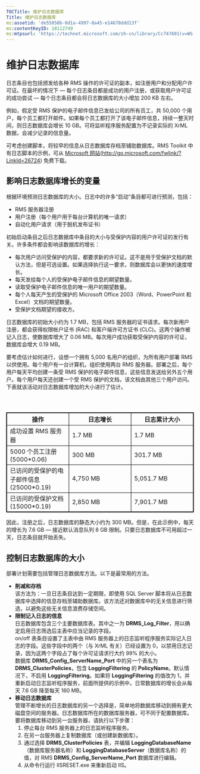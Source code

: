 ```yaml
---
TOCTitle: 维护日志数据库
Title: 维护日志数据库
ms:assetid: 'de55058b-0d1a-4997-8a45-e14678ddd13f'
ms:contentKeyID: 18112749
ms:mtpsurl: 'https://technet.microsoft.com/zh-cn/library/Cc747691(v=WS.10)'
---
```


维护日志数据库
==============

日志条目也包括颁发给各种 RMS 操作的许可证的副本，如注册用户和分配用户许可证。在最坏的情况下 — 每个日志条目都是成功的用户注册，或获取用户许可证的成功尝试 — 每个日志条目都会将日志数据库的大小增加 200 KB 左右。

例如，假定受 RMS 保护的电子邮件信息已发给公司的所有员工，共 50,000 个用户，每个员工都打开邮件。如果每个员工都打开了该电子邮件信息，持续一整天时间，则日志数据库会增长 10 GB。可将监听程序服务配置为不记录实际的 XrML 数据，会减少记录的信息量。

可考虑创建脚本，将较早的信息从日志数据库存档至辅助数据库。RMS Toolkit 中有日志脚本的示例，可从 [Microsoft 网站](http://go.microsoft.com/fwlink/?linkid=26724)(http://go.microsoft.com/fwlink/?LinkId=26724) 免费下载。

影响日志数据库增长的变量
------------------------

根据环境预测日志数据库的大小。日志中的许多“启动”条目都可进行预测，包括：

-   RMS 服务器注册
-   用户注册（每个用户用于每台计算机的唯一请求）
-   自动化用户请求（用于脱机发布证书）

初始启动条目之后日志数据库中条目的大小与受保护内容的用户许可证的发行有关。许多条件都会影响该数据库的增长：

-   每次用户访问受保护的内容，都要求新的许可证。这不是用于受保护文档的默认方法，但是可选设置。如果选择执行这一要求，则数据库会以更快的速度增长。
-   每天发给每个人的受保护电子邮件信息的期望数量。
-   读取受保护电子邮件信息的唯一用户的期望数量。
-   每个人每天产生的受保护的 Microsoft Office 2003（Word、PowerPoint 和 Excel）文档的期望数量。
-   受保护文档期望的接收方。

日志数据库的初始大小约为 1.7 MB，包括 RMS 服务器的证书请求。每次新用户注册，都会获得权限帐户证书 (RAC) 和客户端许可方证书 (CLC)。这两个操作被记入日志，使数据库增大了 0.06 MB。每次用户成功获取受保护内容的许可证，数据库会增大 0.19 MB。

要考虑估计如何进行，设想一个拥有 5,000 名用户的组织，为所有用户部署 RMS 以供使用。每个用户有一台计算机，组织使用两台 RMS 服务器。部署之后，每个用户每天平均创建一条受 RMS 保护的电子邮件信息，这些信息发送给另外五个用户。每个用户每天还创建一个受 RMS 保护的文档，该文档由其他三个用户访问。下表就该活动对日志数据库增加的大小进行了估计。

###  

 
<table style="border:1px solid black;">
<colgroup>
<col width="33%" />
<col width="33%" />
<col width="33%" />
</colgroup>
<thead>
<tr class="header">
<th style="border:1px solid black;" >操作</th>
<th style="border:1px solid black;" >日志增长</th>
<th style="border:1px solid black;" >日志累计大小</th>
</tr>
</thead>
<tbody>
<tr class="odd">
<td style="border:1px solid black;">成功设置 RMS 服务器</td>
<td style="border:1px solid black;">1.7 MB</td>
<td style="border:1px solid black;">1.7 MB</td>
</tr>
<tr class="even">
<td style="border:1px solid black;">5000 个员工注册 (5000*0.06)</td>
<td style="border:1px solid black;">300 MB</td>
<td style="border:1px solid black;">301.7 MB</td>
</tr>
<tr class="odd">
<td style="border:1px solid black;">已访问的受保护的电子邮件信息 (25000*0.19)</td>
<td style="border:1px solid black;">4,750 MB</td>
<td style="border:1px solid black;">5,051.7 MB</td>
</tr>
<tr class="even">
<td style="border:1px solid black;">已访问的受保护文档 (15000*0.19)</td>
<td style="border:1px solid black;">2,850 MB</td>
<td style="border:1px solid black;">7,901.7 MB</td>
</tr>
</tbody>
</table>
  
因此，注册之后，日志数据库的静态大小约为 300 MB。但是，在此示例中，每天的增长为 7.6 GB — 接近默认消息队列 8 GB 限制。只要日志数据库不可用超过一天，日志条目就开始丢失。
  
控制日志数据库的大小  
--------------------
  
部署计划需要包括管理日志数据库方法。以下是最常用的方法。
  
-   **削减和存档**  
    该方法为：一旦日志条目达到一定期限，即使用 SQL Server 脚本将从日志数据库中选择的信息存档至辅助数据库。该方法还对数据库中的无关信息进行筛选，以避免这些无关信息浪费存储空间。  
-   **限制记入日志的信息**  
    日志数据库包含三个主要数据库表。其中之一为 **DRMS\_Log\_Filter**，用以确定启用日志筛选后主表中应当记录的字段。  
    on/off 表条目设置了主表中由 RMS 服务器上的日志监听程序服务实际记入日志的字段。这些字段中的两个（与 XrML 有关）已经设置为 0，以禁用日志记录，因为这两个字段占了每个许可证请求行大约 99% 的大小。  
    数据库 **DRMS\_Config\_ServerName\_Port** 中的另一个表名为 **DRMS\_ClusterPolicies**，包含 **LoggingFiltering** 的 **PolicyName**。默认情况下，不启用 **LoggingFiltering**。如果将 **LoggingFiltering** 的值改为 1，并重新启动日志监听程序服务，前面所提供的示例中，日常数据库的增长会从每天 7.6 GB 降至每天 160 MB。  
-   **移动日志数据库**  
    管理不断增长的日志数据库的另一个选择是，简单地将数据库移动到拥有更大磁盘空间的服务器。日志数据库所在的数据库服务器，可不同于配置数据库。要将数据库移动到另一台服务器，请执行以下步骤：  
    1.  停止每台 RMS 服务器上的日志监听程序服务。  
    2.  在另一台服务器上复制数据库（或创建新数据库）。  
    3.  通过选择 **DRMS\_ClusterPolicies** 表，并编辑 **LoggingDatabaseName**（数据库服务器名称）和 **LoggingDatabaseServer**（数据库名称）的值，对 RMS **DRMS\_Config\_ServerName\_Port** 数据库进行编辑。  
    4.  从命令行运行 IISRESET.exe 来重新启动 IIS。
